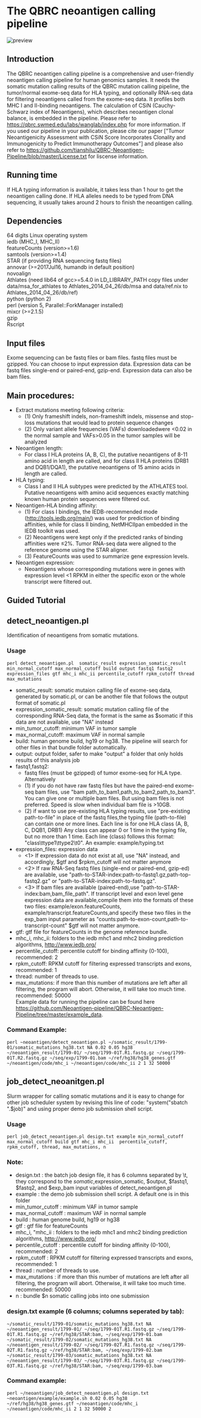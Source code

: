 # The QBRC neoantigen calling pipeline 
![preview](https://github.com/tianshilu/QBRC-Neoantigen-Pipeline/blob/master/neoantigen_flow.jpg)
## Introduction
The QBRC neoantigen calling pipeline is a comprehensive and user-friendly neoantigen calling pipeline for human genomics samples. It needs the somatic mutation calling results of the QBRC mutation calling pipeline, the tumor/normal exome-seq data for HLA typing, and optionally RNA-seq data for filtering neoantigens called from the exome-seq data. It profiles both MHC I and II-binding neoantigens. The calculation of CSiN (Cauchy-Schwarz index of Neoantigens), which describes neoantigen clonal balance, is embedded in the pipeline. Please refer to https://qbrc.swmed.edu/labs/wanglab/index.php for more information. If you used our pipeline in your publication, please cite our paper ["Tumor Neoantigenicity Assessment with CSiN Score Incorporates Clonality and Immunogenicity to Predict Immunotherapy Outcomes"] and please also refer to https://github.com/tianshilu/QBRC-Neoantigen-Pipeline/blob/master/License.txt for liscense information.
## Running time
If HLA typing information is available, it takes less than 1 hour to get the neoantigen calling done. If HLA alleles needs to be typed from DNA sequencing, it usually takes around 2 hours to finish the neoantigen calling.
## Dependencies
   64 digits Linux operating system  
   iedb (MHC_I, MHC_II)  
   featureCounts (version>=1.6)  
   samtools (version>=1.4)   
   STAR (if providing RNA sequencing fastq files)   
   annovar (>=2017Jul16, humandb in default position)  
   novoalign  
   Athlates (need lib64 of gcc>=5.4.0 in LD_LIBRARY_PATH copy files under data/msa_for_athlates to Athlates_2014_04_26/db/msa and data/ref.nix to Athlates_2014_04_26/db/ref)  
   python (python 2)  
   perl (version 5, Parallel::ForkManager installed)  
   mixcr (>=2.1.5)  
   gzip  
   Rscript   

## Input files
Exome sequencing can be fastq files or bam files. fastq files must be gzipped. You can choose to input expression data. Expression data can be fastq files single-end or paired-end, gzip-end. Expression data can also be bam files.
## Main procedures:
* Extract mutations meeting following criteria:
    * (1) Only frameshift indels, non-frameshift indels, missense and stop-loss mutations that would lead to protein sequence changes 
    * (2) Only variant allele frequencies (VAFs) downloadedwere <0.02 in the normal sample and VAFs>0.05 in the tumor samples will be analyzed
* Neoantigen length:
    * For class I HLA proteins (A, B, C), the putative neoantigens of 8-11 amino acid in length are called, and for class II HLA proteins (DRB1 and DQB1/DQA1), the putative neoantigens of 15 amino acids in length are called.
* HLA typing:
    * Class I and II HLA subtypes were predicted by the ATHLATES tool. Putative neoantigens with amino acid sequences exactly matching known human protein sequences were filtered out. 
* Neoantigen-HLA binding affinity:
    * (1) For class I bindings, the IEDB-recommended mode (http://tools.iedb.org/main/) was used for prediction of binding affinities, while for class II binding, NetMHCIIpan embedded in the IEDB toolkit was used.
    * (2) Neoantigens were kept only if the predicted ranks of binding affinities were ≤2%. Tumor RNA-seq data were aligned to the reference genome using the STAR aligner. 
    * (3) FeatureCounts was used to summarize gene expression levels. 
* Neoantigen expression: 
    * Neoantigens whose corresponding mutations were in genes with expression level <1 RPKM in either the specific exon or the whole transcript were filtered out. 

## Guided Tutorial
## detect_neoantigen.pl
Identification of neoantigens from somatic mutations.

### Usage
```
perl detect_neoantigen.pl  somatic_result expression_somatic_result min_normal_cutoff max_normal_cutoff build output fastq1 fastq2 expression_files gtf mhc_i mhc_ii percentile_cutoff rpkm_cutoff thread max_mutations
```
* somatic_result: somatic mutaion calling file of exome-seq data, generated by somatic.pl, or can be another file that follows the output format of somatic.pl 
* expression_somatic_result: somatic mutation calling file of the corresponding RNA-Seq data, the format is the same as $somatic if this data are not available, use "NA" instead 
* min_tumor_cutoff: minimum VAF in tumor sample 
* max_normal_cutoff: maximum VAF in normal sample 
* build: human genome build, hg19 or hg38. The pipeline will search for other files in that bundle folder automatically.
* output: output folder, safer to make "output" a folder that only holds results of this analysis job
* fastq1,fastq2: 
  * fastq files (must be gzipped) of tumor exome-seq for HLA type. Alternatively
  * (1) if you do not have raw fastq files but have the paired-end exome-seq bam files, use "bam path_to_bam1,path_to_bam2,path_to_bam3". You can give one or multiple bam files. But using bam files is not preferred. Speed is slow when individual bam file is >10GB.
  * (2) if want to use pre-existing HLA typing results, use "pre-existing path-to-file" in place of the fastq files,the typing file (path-to-file) can contain one or more lines. Each line is for one HLA class (A, B, C, DQB1, DRB1) Any class can appear 0 or 1 time in the typing file, but no more than 1 time. Each line (class) follows this format: "class\ttype1\ttype2\t0". An example: example/typing.txt
* expression_files: expression data
  * <1> If expression data do not exist at all, use "NA" instead, and accordingly, $gtf and $rpkm_cutoff will not matter anymore
  * <2> If raw RNA-Seq fastq files (single-end or paired-end, gzip-ed) are available, use "path-to-STAR-index:path-to-fastq1.gz,path-top-fastq2.gz" or "path-to-STAR-index:path-to-fastq.gz".
  * <3> If bam files are available (paired-end),use "path-to-STAR-index:bam,bam_file_path".
        If transcript level and exon level gene expression data are available,compile them into the formats of these two files: example/exon.featureCounts, example/transcript.featureCounts,and specify these two files in the exp_bam input parameter as "counts:path-to-exon-count,path-to-transcript-count" $gtf will not matter anymore. 
 * gtf: gtf file for featureCounts in the genome reference bundle. 
 * mhc_i, mhc_ii: folders to the iedb mhc1 and mhc2 binding prediction algorithms, http://www.iedb.org/ 
 * percentile_cutoff: percentile cutoff for binding affinity (0-100), recommended: 2 
 * rpkm_cutoff: RPKM cutoff for filtering expressed transcripts and exons, recommended: 1 
 * thread: number of threads to use. 
 * max_mutations: if more than this number of mutations are left after all filtering, the program will abort. Otherwise, it will take too much time. recommended: 50000\
Example data for running the pipeline can be found here https://github.com/Neoantigen-pipeline/QBRC-Neoantigen-Pipeline/tree/master/example_data.
### Command Example: 
```
perl ~neoantigen/detect_neoantigen.pl ~/somatic_result/1799-01/somatic_mutations_hg38.txt NA 0.02 0.05 hg38 ~/neoantigen_result/1799-01/ ~/seq/1799-01T.R1.fastq.gz ~/seq/1799-01T.R2.fastq.gz ~/seq/exp/1799-01.bam ~/ref/hg38/hg38_genes.gtf ~/neoantigen/code/mhc_i ~/neoantigen/code/mhc_ii 2 1 32 50000
```
## job_detect_neoanitgen.pl
Slurm wrapper for calling somatic mutations and it is easy to change for other job scheduler system by revising this line of code: "system("sbatch ".$job)" and using proper demo job submission shell script.
### Usage
```
perl job_detect_neoantigen.pl design.txt example min_normal_cutoff max_normal_cutoff build gtf mhc_i mhc_ii  percentile_cutoff, rpkm_cutoff, thread, max_mutations, n
```
### Note:
* design.txt : the batch job design file, it has 6 columns separated by \t, they correspond to the $somatic,$expression_somatic, $output, $fastq1, $fastq2, and $exp_bam input variables of detect_neoantigen.pl 
* example : the demo job submission shell script. A default one is in this folder 
* min_tumor_cutoff : minimum VAF in tumor sample 
* max_normal_cutoff : maximum VAF in normal sample 
* build : human genome build, hg19 or hg38
* gtf : gtf file for featureCounts 
* mhc_i, "mhc_ii : folders to the iedb mhc1 and mhc2 binding prediction algorithms, http://www.iedb.org/ 
* percentile_cutoff : percentile cutoff for binding affinity (0-100), recommended: 2 
* rpkm_cutoff : RPKM cutoff for filtering expressed transcripts and exons, recommended: 1 
* thread : number of threads to use. 
* max_mutations : if more than this number of mutations are left after all filtering, the program will abort. Otherwise, it will take too much time. recommended: 50000 
* n : bundle $n somatic calling jobs into one submission
### design.txt example (6 columns; columns seperated by tab):
```
~/somatic_result/1799-01/somatic_mutations_hg38.txt NA ~/neoantigen_result/1799-01/ ~/seq/1799-01T.R1.fastq.gz ~/seq/1799-01T.R1.fastq.gz ~/ref/hg38/STAR:bam, ~/seq/exp/1799-01.bam 
~/somatic_result/1799-02/somatic_mutations_hg38.txt NA ~/neoantigen_result/1799-02/ ~/seq/1799-02T.R1.fastq.gz ~/seq/1799-02T.R1.fastq.gz ~/ref/hg38/STAR:bam, ~/seq/exp/1799-02.bam 
~/somatic_result/1799-03/somatic_mutations_hg38.txt NA ~/neoantigen_result/1799-03/ ~/seq/1799-03T.R1.fastq.gz ~/seq/1799-03T.R1.fastq.gz ~/ref/hg38/STAR:bam, ~/seq/exp/1799-03.bam
```
### Command example: 
```
perl ~/neoantigen/job_detect_neoantigen.pl design.txt ~neoantigen/example/example.sh 0.02 0.05 hg38 ~/ref/hg38/hg38_genes.gtf ~/neoantigen/code/mhc_i ~/neoantigen/code/mhc_ii 2 1 32 50000 2
```
